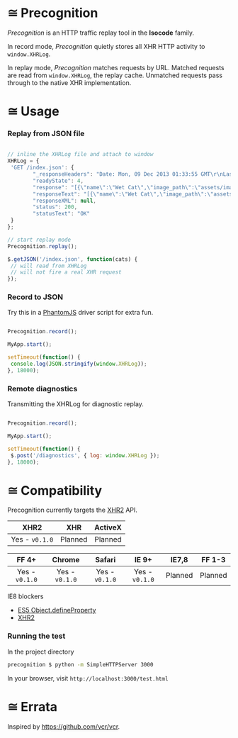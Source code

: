# ≅ Precognition
*Precognition* is an HTTP traffic replay tool in the **Isocode** family.

In record mode, *Precognition* quietly stores all XHR HTTP activity to `window.XHRLog`.

In replay mode, *Precognition* matches requests by URL. Matched requests are read from `window.XHRLog`, the replay cache. Unmatched requests pass through to the native XHR implementation.



# ≅ Usage

### Replay from JSON file
```javascript

// inline the XHRLog file and attach to window
XHRLog = {
 'GET /index.json': {
        "_responseHeaders": "Date: Mon, 09 Dec 2013 01:33:55 GMT\r\nLast-Modified: Tue, 03 Dec 2013 05:35:47 GMT\r\nServer: nginx/1.4.3\r\nConnection: keep-alive\r\nContent-Length: 181\r\nContent-Type: application/json\r\n",
        "readyState": 4,
        "response": "[{\"name\":\"Wet Cat\",\"image_path\":\"assets/images/cat2.jpg\"},{\"name\":\"Bitey Cat\",\"image_path\":\"assets/images/cat1.jpg\"},{\"name\":\"Surprised Cat\",\"image_path\":\"assets/images/cat3.jpg\"}]\n",
        "responseText": "[{\"name\":\"Wet Cat\",\"image_path\":\"assets/images/cat2.jpg\"},{\"name\":\"Bitey Cat\",\"image_path\":\"assets/images/cat1.jpg\"},{\"name\":\"Surprised Cat\",\"image_path\":\"assets/images/cat3.jpg\"}]\n",
        "responseXML": null,
        "status": 200,
        "statusText": "OK"
 }
};

// start replay mode
Precognition.replay();

$.getJSON('/index.json', function(cats) {
 // will read from XHRLog
 // will not fire a real XHR request
});
```



### Record to JSON

Try this in a [PhantomJS](http://phantomjs.org/) driver script for extra fun.

```javascript

Precognition.record();

MyApp.start();

setTimeout(function() {
 console.log(JSON.stringify(window.XHRLog));
}, 18000);

```



### Remote diagnostics

Transmitting the XHRLog for diagnostic replay.

```javascript

Precognition.record();

MyApp.start();

setTimeout(function() {
 $.post('/diagnostics', { log: window.XHRLog });
}, 18000);

```

# ≅ Compatibility

Precognition currently targets the [XHR2](http://www.w3.org/TR/XMLHttpRequest2/) API.

XHR2 | XHR | ActiveX
:---: | :---: | :---:
Yes - `v0.1.0` | Planned | Planned

FF 4+ | Chrome | Safari | IE 9+ | IE7,8 | FF 1-3
:---: | :---: | :---: | :---: | :---: | :---:
Yes - `v0.1.0` | Yes - `v0.1.0` | Yes - `v0.1.0` | Yes - `v0.1.0` | Planned | Planned

IE8 blockers
* [ES5 Object.defineProperty](http://kangax.github.io/es5-compat-table/#Object.defineProperty)
* [XHR2](http://caniuse.com/xhr2)




### Running the test

In the project directory
```bash
precognition $ python -m SimpleHTTPServer 3000
```

In your browser, visit `http://localhost:3000/test.html`



# ≅ Errata

Inspired by https://github.com/vcr/vcr.
